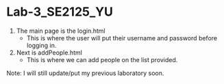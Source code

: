 # Lab-3_SE2125_YU

1. The main page is the login.html
    - This is where the user will put their username and password before logging in.
2. Next is addPeople.html
    - This is where we can add people on the list provided.
   
Note: I will still update/put my previous laboratory soon.
